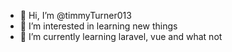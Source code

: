 - 👋 Hi, I’m @timmyTurner013
- 👀 I’m interested in learning new things
- 🌱 I’m currently learning laravel, vue and what not
